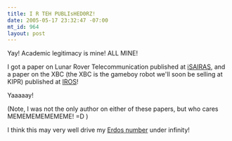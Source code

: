 ```yaml
--- 
title: I R TEH PUBLIsHED0RZ!
date: 2005-05-17 23:32:47 -07:00
mt_id: 964
layout: post
---
```

Yay! Academic legitimacy is mine! ALL MINE!

I got a paper on Lunar Rover Telecommunication published at <A HREF='http://www.congrex.nl/05a02/'>iSAIRAS</A>, and a paper on the XBC (the XBC is the gameboy robot we'll soon be selling at KIPR) published at <A HREF='http://www.iros2005.org/'>IROS</A>! 

Yaaaaay!

(Note, I was not the only author on either of these papers, but who cares MEMEMEMEMEMEME! =D )

I think this may very well drive my <A HREF='http://mathworld.wolfram.com/ErdosNumber.html'>Erdos number</a> under infinity!
